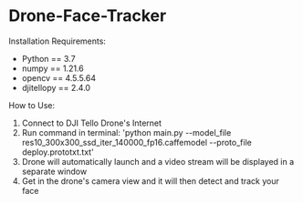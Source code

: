 # Drone-Face-Tracker

Installation Requirements:
* Python == 3.7
* numpy == 1.21.6
* opencv == 4.5.5.64
* djitellopy == 2.4.0

How to Use:
1. Connect to DJI Tello Drone's Internet
2. Run command in terminal: 'python main.py --model_file res10_300x300_ssd_iter_140000_fp16.caffemodel --proto_file deploy.prototxt.txt'
3. Drone will automatically launch and a video stream will be displayed in a separate window
4. Get in the drone's camera view and it will then detect and track your face 
